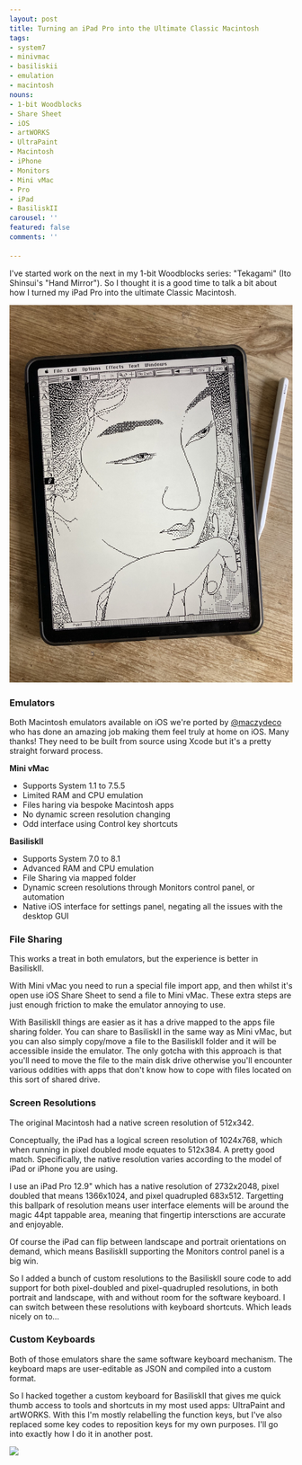 ```yaml
---
layout: post
title: Turning an iPad Pro into the Ultimate Classic Macintosh
tags:
- system7
- minivmac
- basiliskii
- emulation
- macintosh
nouns:
- 1-bit Woodblocks
- Share Sheet
- iOS
- artWORKS
- UltraPaint
- Macintosh
- iPhone
- Monitors
- Mini vMac
- Pro
- iPad
- BasiliskII
carousel: ''
featured: false
comments: ''

---
```

I've started work on the next in my 1-bit Woodblocks series: "Tekagami" (Ito Shinsui's "Hand Mirror"). So I thought it is a good time to talk a bit about how I turned my iPad Pro into the ultimate Classic Macintosh.

![](/images/6547d0cb-447f-4373-92c3-a23eac7acb51.jpeg)

### Emulators

Both Macintosh emulators available on iOS we're ported by [@maczydeco](https://Twitter.com/maczydeco "@maczydeco") who has done an amazing job making them feel truly at home on iOS. Many thanks! They need to be built from source using Xcode but it's a pretty straight forward process.

**Mini vMac**

* Supports System 1.1 to 7.5.5
* Limited RAM and CPU emulation
* Files haring via bespoke Macintosh apps
* No dynamic screen resolution changing
* Odd interface using Control key shortcuts

**BasiliskII**

* Supports System 7.0 to 8.1
* Advanced RAM and CPU emulation
* File Sharing via mapped folder
* Dynamic screen resolutions through Monitors control panel, or automation
* Native iOS interface for settings panel, negating all the issues with the desktop GUI

### File Sharing

This works a treat in both emulators, but the experience is better in BasiliskII.

With Mini vMac you need to run a special file import app, and then whilst it's open use iOS Share Sheet to send a file to Mini vMac. These extra steps are just enough friction to make the emulator annoying to use.

With BasiliskII things are easier as it has a drive mapped to the apps file sharing folder. You can share to BasiliskII in the same way as Mini vMac, but you can also simply copy/move a file to the BasiliskII folder and it will be accessible inside the emulator. The only gotcha with this approach is that you'll need to move the file to the main disk drive otherwise you'll encounter various oddities with apps that don't know how to cope with files located on this sort of shared drive.

### Screen Resolutions

The original Macintosh had a native screen resolution of 512x342.

Conceptually, the iPad has a logical screen resolution of 1024x768, which when running in pixel doubled mode equates to 512x384. A pretty good match. Specifically, the native resolution varies according to the model of iPad or iPhone you are using.

I use an iPad Pro 12.9" which has a native resolution of 2732x2048, pixel doubled that means 1366x1024, and pixel quadrupled 683x512. Targetting this ballpark of resolution means user interface elements will be around the magic 44pt tappable area, meaning that fingertip intersctions are accurate and enjoyable.

Of course the iPad can flip between landscape and portrait orientations on demand, which means BasiliskII supporting the Monitors control panel is a big win.

So I added a bunch of custom resolutions to the BasiliskII soure code to add support for both pixel-doubled and pixel-quadrupled resolutions, in both portrait and landscape, with and without room for the software keyboard. I can switch between these resolutions with keyboard shortcuts. Which leads nicely on to...

### Custom Keyboards

Both of those emulators share the same software keyboard mechanism. The keyboard maps are user-editable as JSON and compiled into a custom format.

So I hacked together a custom keyboard for BasiliskII that gives me quick thumb access to tools and shortcuts in my most used apps: UltraPaint and artWORKS. With this I'm mostly relabelling the function keys, but I've also replaced some key codes to reposition keys for my own purposes. I'll go into exactly how I do it in another post.

![](https://pbs.twimg.com/media/Ex96lH3WUAEJQyX.jpg)